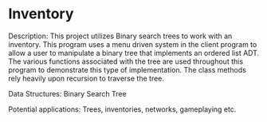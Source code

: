 # Inventory

Description:
This project utilizes Binary search trees to work with an inventory.  This program uses a menu driven system in the client program to allow a user to manipulate a binary  tree that implements an ordered list ADT.  The various functions associated with the  tree are used throughout this program to demonstrate this type of implementation.  The  class methods rely heavily upon recursion to traverse the tree. 


Data Structures:
Binary Search Tree


Potential applications:
Trees, inventories, networks, gameplaying etc.
